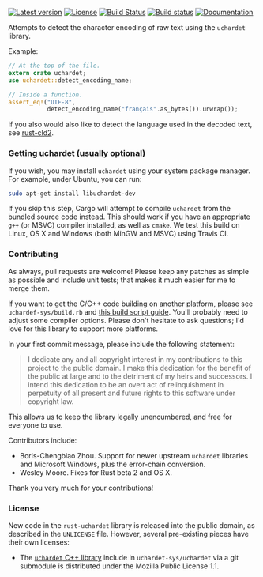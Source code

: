 [![Latest version](https://img.shields.io/crates/v/uchardet.svg)](https://crates.io/crates/uchardet) [![License](https://img.shields.io/crates/l/uchardet.svg)](http://unlicense.org/) [![Build Status](https://travis-ci.org/emk/rust-uchardet.svg?branch=master)](https://travis-ci.org/emk/rust-uchardet) [![Build status](https://ci.appveyor.com/api/projects/status/5qas95gi8935jtn8?svg=true)](https://ci.appveyor.com/project/emk/rust-uchardet) [![Documentation](https://img.shields.io/badge/documentation-docs.rs-yellow.svg)](https://docs.rs/uchardet/)

Attempts to detect the character encoding of raw text using the `uchardet`
library.

Example:

```rust
// At the top of the file.
extern crate uchardet;
use uchardet::detect_encoding_name;

// Inside a function.
assert_eq!("UTF-8",
           detect_encoding_name("français".as_bytes()).unwrap());
```

If you also would also like to detect the language used in the decoded
text, see [rust-cld2](https://github.com/emk/rust-cld2).

[cld2]: https://github.com/emk/rust-cld2

### Getting uchardet (usually optional)

If you wish, you may install `uchardet` using your system package manager.
For example, under Ubuntu, you can run:

```sh
sudo apt-get install libuchardet-dev
```

If you skip this step, Cargo will attempt to compile `uchardet` from the
bundled source code instead.  This should work if you have an appropriate
`g++` (or MSVC) compiler installed, as well as `cmake`.  We test this build
on Linux, OS X and Windows (both MinGW and MSVC) using Travis CI.

### Contributing

As always, pull requests are welcome!  Please keep any patches as simple as
possible and include unit tests; that makes it much easier for me to merge
them.

If you want to get the C/C++ code building on another platform, please see
`uchardef-sys/build.rb` and [this build script guide][build-script].
You'll probably need to adjust some compiler options.  Please don't
hesitate to ask questions; I'd love for this library to support more
platforms.

[build-script]: http://doc.crates.io/build-script.html

In your first commit message, please include the following statement:

> I dedicate any and all copyright interest in my contributions to this
> project to the public domain. I make this dedication for the benefit of
> the public at large and to the detriment of my heirs and successors. I
> intend this dedication to be an overt act of relinquishment in perpetuity
> of all present and future rights to this software under copyright law.

This allows us to keep the library legally unencumbered, and free for
everyone to use.

Contributors include:

- Boris-Chengbiao Zhou.  Support for newer upstream `uchardet` libraries
  and Microsoft Windows, plus the error-chain conversion.
- Wesley Moore. Fixes for Rust beta 2 and OS X.

Thank you very much for your contributions!

### License

New code in the `rust-uchardet` library is released into the public domain,
as described in the `UNLICENSE` file.  However, several pre-existing pieces
have their own licenses:

- The [`uchardet` C++ library][cxx] include in `uchardet-sys/uchardet` via
  a git submodule is distributed under the Mozilla Public License 1.1.

[cxx]: https://code.google.com/p/uchardet/
[git2-rs]: https://github.com/alexcrichton/git2-rs/
